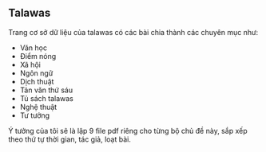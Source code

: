 ## Talawas

Trang cơ sở dữ liệu của talawas có các bài chia thành các chuyên mục như:

- Văn học
- Điểm nóng
- Xã hội
- Ngôn ngữ
- Dịch thuật
- Tản văn thứ sáu
- Tủ sách talawas
- Nghệ thuật
- Tư tưởng

Ý tưởng của tôi sẽ là lập 9 file pdf riêng cho từng bộ chủ đề này, sắp xếp theo thứ tự thời gian, tác giả, loạt bài. 
